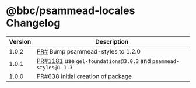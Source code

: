 # @bbc/psammead-locales Changelog

| Version | Description                                                                                                       |
| ------- | ----------------------------------------------------------------------------------------------------------------- |
| 1.0.2 | [PR#]() Bump psammead-styles to 1.2.0 |
| 1.0.1   | [PR#1181](https://github.com/BBC-News/psammead/pull/1181) use `gel-foundations@3.0.3` and `psammead-styles@1.1.3` |
| 1.0.0   | [PR#638](https://github.com/BBC-News/psammead/pull/638) Initial creation of package                               |
